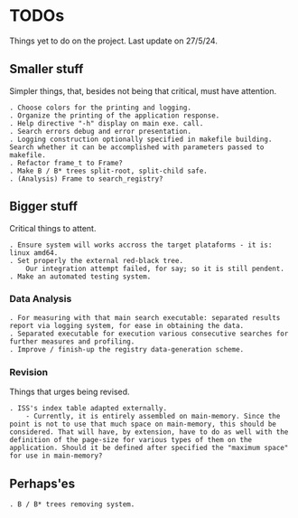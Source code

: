 TODOs
=====

Things yet to do on the project. Last update on 27/5/24.



Smaller stuff
-------------

Simpler things, that, besides not being that critical, must have attention.

	. Choose colors for the printing and logging. 
	. Organize the printing of the application response.
	. Help directive "-h" display on main exe. call.
	. Search errors debug and error presentation.
	. Logging construction optionally specified in makefile building. Search whether it can be accomplished with parameters passed to makefile.
	. Refactor frame_t to Frame?
	. Make B / B* trees split-root, split-child safe.
	. (Analysis) Frame to search_registry?


Bigger stuff
------------

Critical things to attent.

	. Ensure system will works accross the target plataforms - it is: linux amd64.
	. Set properly the external red-black tree.
		Our integration attempt failed, for say; so it is still pendent.
	. Make an automated testing system.

### Data Analysis
	. For measuring with that main search executable: separated results report via logging system, for ease in obtaining the data.
	. Separated executable for execution various consecutive searches for further measures and profiling.
	. Improve / finish-up the registry data-generation scheme. 
	

### Revision
Things that urges being revised.

	. ISS's index table adapted externally.
		- Currently, it is entirely assembled on main-memory. Since the point is not to use that much space on main-memory, this should be considered. That will have, by extension, have to do as well with the definition of the page-size for various types of them on the application. Should it be defined after specified the "maximum space" for use in main-memory?


Perhaps'es
------------

	. B / B* trees removing system.